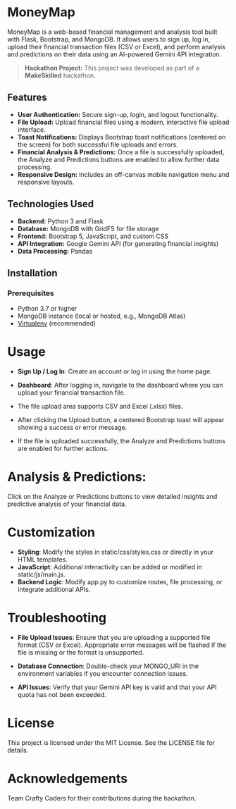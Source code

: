 # MoneyMap

MoneyMap is a web-based financial management and analysis tool built with Flask, Bootstrap, and MongoDB. It allows users to sign up, log in, upload their financial transaction files (CSV or Excel), and perform analysis and predictions on their data using an AI-powered Gemini API integration.

> **Hackathon Project:** This project was developed as part of a **MakeSkilled** hackathon.

## Features

- **User Authentication:** Secure sign-up, login, and logout functionality.
- **File Upload:** Upload financial files using a modern, interactive file upload interface.
- **Toast Notifications:** Displays Bootstrap toast notifications (centered on the screen) for both successful file uploads and errors.
- **Financial Analysis & Predictions:** Once a file is successfully uploaded, the Analyze and Predictions buttons are enabled to allow further data processing.
- **Responsive Design:** Includes an off-canvas mobile navigation menu and responsive layouts.

## Technologies Used

- **Backend:** Python 3 and Flask
- **Database:** MongoDB with GridFS for file storage
- **Frontend:** Bootstrap 5, JavaScript, and custom CSS
- **API Integration:** Google Gemini API (for generating financial insights)
- **Data Processing:** Pandas

## Installation

### Prerequisites

- Python 3.7 or higher
- MongoDB instance (local or hosted, e.g., MongoDB Atlas)
- [Virtualenv](https://virtualenv.pypa.io/en/latest/) (recommended)

# Usage
- **Sign Up / Log In**:
   Create an account or log in using the home page.

- **Dashboard**:
After logging in, navigate to the dashboard where you can upload your financial transaction file.

- The file upload area supports CSV and Excel (.xlsx) files.
- After clicking the Upload button, a centered Bootstrap toast will appear showing a success or error message.
- If the file is uploaded successfully, the Analyze and Predictions buttons are enabled for further actions.
# Analysis & Predictions:
Click on the Analyze or Predictions buttons to view detailed insights and predictive analysis of your financial data.

# Customization
- **Styling**: Modify the styles in static/css/styles.css or directly in your HTML templates.
- **JavaScript**: Additional interactivity can be added or modified in static/js/main.js.
- **Backend Logic**: Modify app.py to customize routes, file processing, or integrate additional APIs.
# Troubleshooting
- **File Upload Issues**:
Ensure that you are uploading a supported file format (CSV or Excel). Appropriate error messages will be flashed if the file is missing or the format is unsupported.

- **Database Connection**:
Double-check your MONGO_URI in the environment variables if you encounter connection issues.

- **API Issues**:
Verify that your Gemini API key is valid and that your API quota has not been exceeded.

# License
This project is licensed under the MIT License. See the LICENSE file for details.

# Acknowledgements
Team Crafty Coders for their contributions during the hackathon.
